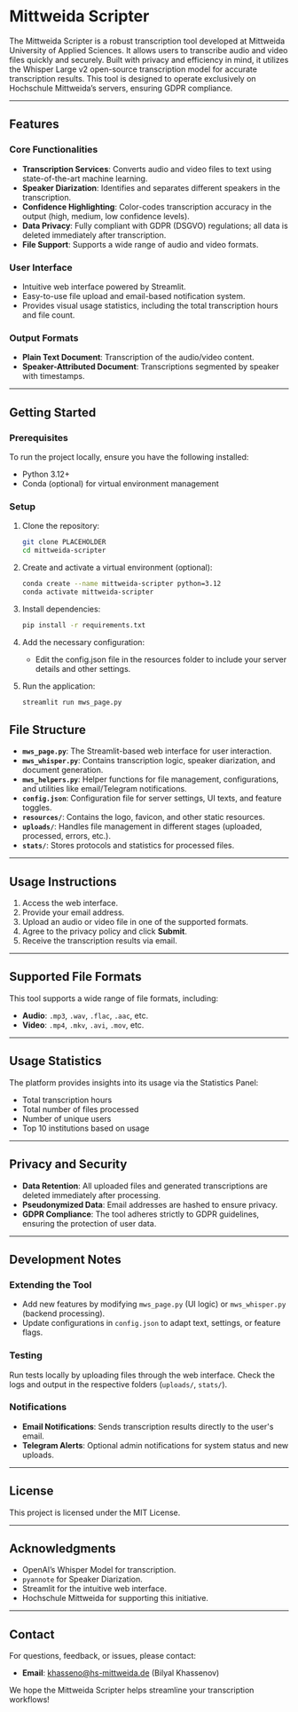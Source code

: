 # Mittweida Scripter

The Mittweida Scripter is a robust transcription tool developed at Mittweida University of Applied Sciences. It allows users to transcribe audio and video files quickly and securely. Built with privacy and efficiency in mind, it utilizes the Whisper Large v2 open-source transcription model for accurate transcription results. This tool is designed to operate exclusively on Hochschule Mittweida’s servers, ensuring GDPR compliance.

---

## Features

### Core Functionalities
- **Transcription Services**: Converts audio and video files to text using state-of-the-art machine learning.
- **Speaker Diarization**: Identifies and separates different speakers in the transcription.
- **Confidence Highlighting**: Color-codes transcription accuracy in the output (high, medium, low confidence levels).
- **Data Privacy**: Fully compliant with GDPR (DSGVO) regulations; all data is deleted immediately after transcription.
- **File Support**: Supports a wide range of audio and video formats.

### User Interface
- Intuitive web interface powered by Streamlit.
- Easy-to-use file upload and email-based notification system.
- Provides visual usage statistics, including the total transcription hours and file count.

### Output Formats
- **Plain Text Document**: Transcription of the audio/video content.
- **Speaker-Attributed Document**: Transcriptions segmented by speaker with timestamps.

---

## Getting Started

### Prerequisites
To run the project locally, ensure you have the following installed:
- Python 3.12+
- Conda (optional) for virtual environment management

### Setup
1. Clone the repository:
   ```bash
   git clone PLACEHOLDER
   cd mittweida-scripter

2. Create and activate a virtual environment (optional):
   ```bash
   conda create --name mittweida-scripter python=3.12
   conda activate mittweida-scripter

3. Install dependencies:
   ```bash
   pip install -r requirements.txt

4. Add the necessary configuration:
   - Edit the config.json file in the resources folder to include your server details and other settings.

5. Run the application:
   ```bash
   streamlit run mws_page.py

## File Structure
- **`mws_page.py`**: The Streamlit-based web interface for user interaction.
- **`mws_whisper.py`**: Contains transcription logic, speaker diarization, and document generation.
- **`mws_helpers.py`**: Helper functions for file management, configurations, and utilities like email/Telegram notifications.
- **`config.json`**: Configuration file for server settings, UI texts, and feature toggles.
- **`resources/`**: Contains the logo, favicon, and other static resources.
- **`uploads/`**: Handles file management in different stages (uploaded, processed, errors, etc.).
- **`stats/`**: Stores protocols and statistics for processed files.

---

## Usage Instructions
1. Access the web interface.
2. Provide your email address.
3. Upload an audio or video file in one of the supported formats.
4. Agree to the privacy policy and click **Submit**.
5. Receive the transcription results via email.

---

## Supported File Formats
This tool supports a wide range of file formats, including:
- **Audio**: `.mp3`, `.wav`, `.flac`, `.aac`, etc.
- **Video**: `.mp4`, `.mkv`, `.avi`, `.mov`, etc.

---

## Usage Statistics
The platform provides insights into its usage via the Statistics Panel:
- Total transcription hours
- Total number of files processed
- Number of unique users
- Top 10 institutions based on usage

---

## Privacy and Security
- **Data Retention**: All uploaded files and generated transcriptions are deleted immediately after processing.
- **Pseudonymized Data**: Email addresses are hashed to ensure privacy.
- **GDPR Compliance**: The tool adheres strictly to GDPR guidelines, ensuring the protection of user data.

---

## Development Notes

### Extending the Tool
- Add new features by modifying `mws_page.py` (UI logic) or `mws_whisper.py` (backend processing).
- Update configurations in `config.json` to adapt text, settings, or feature flags.

### Testing
Run tests locally by uploading files through the web interface. Check the logs and output in the respective folders (`uploads/`, `stats/`).

### Notifications
- **Email Notifications**: Sends transcription results directly to the user's email.
- **Telegram Alerts**: Optional admin notifications for system status and new uploads.

---

## License
This project is licensed under the MIT License.

---

## Acknowledgments
- OpenAI’s Whisper Model for transcription.
- `pyannote` for Speaker Diarization.
- Streamlit for the intuitive web interface.
- Hochschule Mittweida for supporting this initiative.

---

## Contact
For questions, feedback, or issues, please contact:
- **Email**: khasseno@hs-mittweida.de (Bilyal Khassenov)

We hope the Mittweida Scripter helps streamline your transcription workflows!